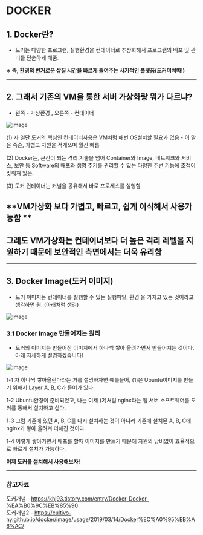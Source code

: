 # DOCKER 

## 1. Docker란?
* 도커는 다양한 프로그램, 실행환경을 컨테이너로 추상화해서 프로그램의 배포 및 관리를 단순하게 해줌.   

**※  즉, 환경의 번거로운 삽질 시간을 빠르게 줄여주는 사기적인 플랫폼(도커미쳐따!)**

------------------------------------------------------------------------------------------------

## 2. 그래서 기존의 VM을 통한 서버 가상화랑 뭐가 다르냐?
* 왼쪽 - 가상환경 , 오른쪽 - 컨테이너   

![image](https://user-images.githubusercontent.com/50629716/115190922-b22aaa80-a123-11eb-9c90-83f22f5358dc.png)   

(1) 자 일단 도커의 핵심인 컨테이너사용은 VM처럼 매번 OS설치할 필요가 없음 - 이 말은 즉슨, 가볍고 자원을 적게쓰며 훨신 빠름   
   
(2) Docker는, 근간이 되는 격리 기술을 넘어 Container와 Image, 네트워크와 서비스, 보안 등 Software의 배포와 생명 주기를 관리할 수 있는 다양한 주변 기능에 초점이 맞춰져 있음.   
   
(3) 도커 컨테이너는 커널을 공유해서 바로 프로세스를 실행함   
    
    
## **VM가상화 보다 가볍고, 빠르고, 쉽게 이식해서 사용가능함 **   
## **그래도 VM가상화는 컨테이너보다 더 높은 격리 레벨을 지원하기 때문에 보안적인 측면에서는 더욱 유리함**

------------------------------------------------------------------------------------------------

## 3. Docker Image(도커 이미지)
* 도커 이미지는 컨테이너를 실행할 수 있는 실행파일, 환경 을 가지고 있는 것이라고 생각하면 됨. (아래처럼 생김)
    
![image](https://user-images.githubusercontent.com/50629716/115192305-97f1cc00-a125-11eb-8ba3-618a62ffe35b.png)

### 3.1 Docker Image 만들어지는 원리
* 도커의 이미지는 만들어진 이미지에서 하나씩 쌓아 올려가면서 만들어지는 것이다. 아래 자세하게 설명하겠습니다!   
 
![image](https://user-images.githubusercontent.com/50629716/115192673-151d4100-a126-11eb-8a14-460b08d01ad3.png)

1-1 자 하나씩 쌓아올린다라는 거를 설명하자면 예를들어, (1)은 Ubuntu이미지를 만들기 위해서 Layer A, B, C가 들어가 있다.   
   
1-2 Ubuntu환경이 준비되었고, 나는 이제 (2)처럼 nginx라는 웹 서버 소프트웨어를 도커를 통해서 설치하고 싶다.   
   
1-3 그럼 기존에 있던 A, B, C를 다시 설치하는 것이 아니라 기존에 설치된 A, B, C에 nginx가 쌓아 올려져 더해진 것이다.   
   
1-4 이렇게 쌓아가면서 배포를 할때 이미지를 만들기 때문에 자원의 낭비없이 효율적으로 빠르게 설치가 가능하다.   
   
**이제 도커를 설치해서 사용해보자!**

------------------------------------------------------------------------------------------------

### 참고자료 
도커개념 - https://khj93.tistory.com/entry/Docker-Docker-%EA%B0%9C%EB%85%90   
도커개념2 - https://cultivo-hy.github.io/docker/image/usage/2019/03/14/Docker%EC%A0%95%EB%A6%AC/   


